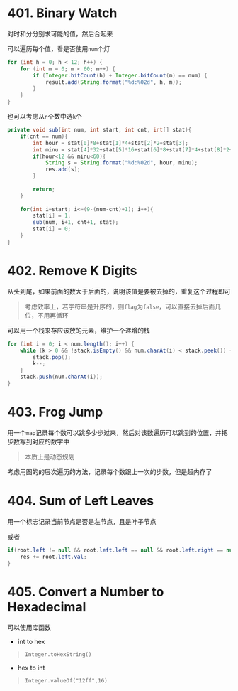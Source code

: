 # 401. Binary Watch
对时和分分别求可能的值，然后合起来

可以遍历每个值，看是否使用`num`个灯
``` java
for (int h = 0; h < 12; h++) {
    for (int m = 0; m < 60; m++) {
        if (Integer.bitCount(h) + Integer.bitCount(m) == num) {
            result.add(String.format("%d:%02d", h, m));
        }
    }
}
```
也可以考虑从`n`个数中选`k`个
``` java
private void sub(int num, int start, int cnt, int[] stat){
    if(cnt == num){
        int hour = stat[0]*8+stat[1]*4+stat[2]*2+stat[3];
        int minu = stat[4]*32+stat[5]*16+stat[6]*8+stat[7]*4+stat[8]*2+stat[9];
        if(hour<12 && minu<60){
            String s = String.format("%d:%02d", hour, minu);
            res.add(s);
        }
        
        return;
    }
    
    for(int i=start; i<=(9-(num-cnt)+1); i++){
        stat[i] = 1;
        sub(num, i+1, cnt+1, stat);
        stat[i] = 0;
    }
}
```
# 402. Remove K Digits
从头到尾，如果前面的数大于后面的，说明该值是要被去掉的，重复这个过程即可
> 考虑效率上，若字符串是升序的，则`flag`为`false`，可以直接去掉后面几位，不用再循环

可以用一个栈来存应该放的元素，维护一个递增的栈
``` java
for (int i = 0; i < num.length(); i++) {
    while (k > 0 && !stack.isEmpty() && num.charAt(i) < stack.peek()) {
        stack.pop();
        k--;
    }
    stack.push(num.charAt(i));
}
```
# 403. Frog Jump
用一个`map`记录每个数可以跳多少步过来，然后对该数遍历可以跳到的位置，并把步数写到对应的数字中
> 本质上是动态规划

考虑用图的的层次遍历的方法，记录每个数跟上一次的步数，但是超内存了
# 404. Sum of Left Leaves
用一个标志记录当前节点是否是左节点，且是叶子节点

或者
``` java
if(root.left != null && root.left.left == null && root.left.right == null){
    res += root.left.val;
}
```
# 405. Convert a Number to Hexadecimal
可以使用库函数
* int to hex 
>`Integer.toHexString()`
* hex to int 
>`Integer.valueOf("12ff",16)`